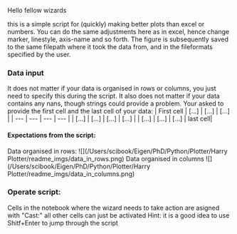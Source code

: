 Hello fellow wizards

this is a simple script for (quickly) making better plots than excel or numbers. You can do the same
adjustments here as in excel, hence change marker, linestyle, axis-name and so forth.
The figure is subsequently saved to the same filepath where it took the data from, and in the fileformats specified
by the user.

### Data input
It does not matter if your data is organised in rows or columns, you just need to specify this during the script.
It also does not matter if your data contains any nans, though strings could provide a problem.
Your asked to provide the first cell and the last cell of your data:
| First cell | [...] | [...] | [...] |
| --- | --- | --- | --- |
| [...] | [...] | [...] | [...] |
| [...] | [...] | [...] | last cell|

#### Expectations from the script:
Data organised in rows:
![](/Users/scibook/Eigen/PhD/Python/Plotter/Harry Plotter/readme_imgs/data_in_rows.png)
Data organised in columns
![](/Users/scibook/Eigen/PhD/Python/Plotter/Harry Plotter/readme_imgs/data_in_columns.png)

### Operate script:
Cells in the notebook where the wizard needs to take action are asigned with "Cast:"
all other cells can just be activated
Hint: it is a good idea to use Shitf+Enter to jump through the script

